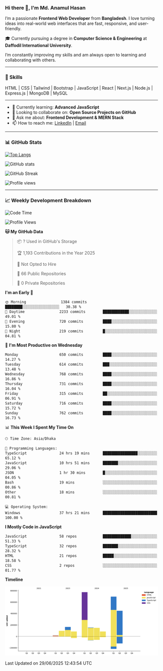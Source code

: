 ### Hi there 👋, I'm Md. Anamul Hasan

I’m a passionate **Frontend Web Developer** from **Bangladesh**. I love turning ideas into real-world web interfaces that are fast, responsive, and user-friendly.

🎓 Currently pursuing a degree in **Computer Science & Engineering** at **Daffodil International University**.

I’m constantly improving my skills and am always open to learning and collaborating with others.

---

### 🚀 Skills
HTML | CSS | Tailwind | Bootstrap | JavaScript | React | Next.js | Node.js | Express.js | MongoDB | MySQL 

---

- 🌱 Currently learning: **Advanced JavaScript**
- 👯 Looking to collaborate on: **Open Source Projects on GitHub**
- 💬 Ask me about: **Frontend Development & MERN Stack**
- 📫 How to reach me: [LinkedIn](https://www.linkedin.com/in/mdanamulhasan201) | [Email](mailto:anamulhasan3625@gmail.com)

---

### 📊 GitHub Stats

[![Top Langs](https://github-readme-stats.vercel.app/api/top-langs/?username=mdanamulhasan201&layout=compact)](https://github.com/anuraghazra/github-readme-stats)

![GitHub stats](https://github-readme-stats.vercel.app/api?username=mdanamulhasan201&show_icons=true&count_private=true&theme=tokyonight)

![GitHub Streak](https://streak-stats.demolab.com?user=mdanamulhasan201&theme=tokyonight)

![Profile views](https://gpvc.arturio.dev/mdanamulhasan201)

---

### 📈 Weekly Development Breakdown

<!--START_SECTION:waka-->
![Code Time](http://img.shields.io/badge/Code%20Time-356%20hrs%2022%20mins-blue)

![Profile Views](http://img.shields.io/badge/Profile%20Views-0-blue)

**🐱 My GitHub Data** 

> 📦 ? Used in GitHub's Storage 
 > 
> 🏆 1,193 Contributions in the Year 2025
 > 
> 🚫 Not Opted to Hire
 > 
> 📜 66 Public Repositories 
 > 
> 🔑 0 Private Repositories 
 > 
**I'm an Early 🐤** 

```text
🌞 Morning                1384 commits        ████████░░░░░░░░░░░░░░░░░   30.38 % 
🌆 Daytime                2233 commits        ████████████░░░░░░░░░░░░░   49.01 % 
🌃 Evening                720 commits         ████░░░░░░░░░░░░░░░░░░░░░   15.80 % 
🌙 Night                  219 commits         █░░░░░░░░░░░░░░░░░░░░░░░░   04.81 % 
```
📅 **I'm Most Productive on Wednesday** 

```text
Monday                   650 commits         ████░░░░░░░░░░░░░░░░░░░░░   14.27 % 
Tuesday                  614 commits         ███░░░░░░░░░░░░░░░░░░░░░░   13.48 % 
Wednesday                768 commits         ████░░░░░░░░░░░░░░░░░░░░░   16.86 % 
Thursday                 731 commits         ████░░░░░░░░░░░░░░░░░░░░░   16.04 % 
Friday                   315 commits         ██░░░░░░░░░░░░░░░░░░░░░░░   06.91 % 
Saturday                 716 commits         ████░░░░░░░░░░░░░░░░░░░░░   15.72 % 
Sunday                   762 commits         ████░░░░░░░░░░░░░░░░░░░░░   16.73 % 
```


📊 **This Week I Spent My Time On** 

```text
🕑︎ Time Zone: Asia/Dhaka

💬 Programming Languages: 
TypeScript               24 hrs 19 mins      ████████████████░░░░░░░░░   65.12 % 
JavaScript               10 hrs 51 mins      ███████░░░░░░░░░░░░░░░░░░   29.06 % 
JSON                     1 hr 30 mins        █░░░░░░░░░░░░░░░░░░░░░░░░   04.05 % 
Bash                     19 mins             ░░░░░░░░░░░░░░░░░░░░░░░░░   00.86 % 
Other                    18 mins             ░░░░░░░░░░░░░░░░░░░░░░░░░   00.81 % 

💻 Operating System: 
Windows                  37 hrs 21 mins      █████████████████████████   100.00 % 
```

**I Mostly Code in JavaScript** 

```text
JavaScript               58 repos            █████████████░░░░░░░░░░░░   51.33 % 
TypeScript               32 repos            ███████░░░░░░░░░░░░░░░░░░   28.32 % 
HTML                     21 repos            █████░░░░░░░░░░░░░░░░░░░░   18.58 % 
CSS                      2 repos             ░░░░░░░░░░░░░░░░░░░░░░░░░   01.77 % 
```



**Timeline**

![Lines of Code chart](https://raw.githubusercontent.com/mdanamulhasan201/mdanamulhasan201/main/assets/bar_graph.png)


 Last Updated on 29/06/2025 12:43:54 UTC
<!--END_SECTION:waka-->
